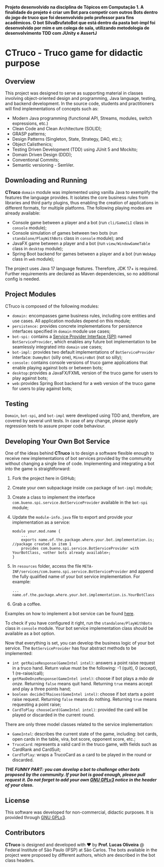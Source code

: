 **Projeto desenvolvido na disciplina de Tópicos em Computação 1. A finalidade do projeto é criar um Bot 
para competir com outros Bots dentro do jogo de truco que foi desenvolvido pelo professor para fins 
acadêmicos.
O bot SilvaBrufatoBot que está dentro da pasta bot-impl foi desenvolvido por mim e um colega
de sala, utilizando metodologia de desenvolvimento TDD com JUnity e AssertJ**




# CTruco - Truco game for didactic purpose

## Overview

This project was designed to serve as supporting material in classes involving object-oriented design and programming,
Java language, testing, and backend development. In the source code, students and practitioners will find implementations 
of concepts such as: 

- Modern Java programming (functional API, Streams, modules, switch expressions, etc.)
- Clean Code and Clean Architecture (SOLID);
- GRASP patterns;
- Design Patterns (Singleton, State, Strategy, DAO, etc.);
- Object Calisthenics;
- Testing Driven Development (TDD) using JUnit 5 and Mockito;
- Domain Driven Design (DDD);
- Conventional Commits;
- Semantic versioning - SemVer.

## Downloading and Running

**CTruco** `domain` module was implemented using vanilla Java to exemplify the features the language provides. 
It isolates the core business rules from libraries and third party plugins, thus enabling the creation of applications in
different formats, for multiple platforms. The following playing modes are already available: 

- Console game between a player and a bot (run `cli/GameCLI` class in `console` module);
- Console simulation of games between two bots (run `standalone/PlayWithBots` class in `console` module); and
- JavaFX game between a player and a bot (run `view/WindowGameTable` class in `desktop` module);
- Spring Boot backend for games between a player and a bot (run `WebApp` class in `web` module);

The project uses Java 17 language features. Therefore, JDK 17+ is required. Further requirements are declared as Maven
dependencies, so no additional config is needed.  

## Project Modules

CTruco is composed of the following modules: 

- `domain:` encompasses game business rules, including core entities and use cases. All application modules depend on this module;
- `persistence:` provides concrete implementations for persistence interfaces specified in `domain` module use cases;
- `bot-spi:` contains a [Service Provider Interface (SPI)](https://docs.oracle.com/javase/tutorial/sound/SPI-intro.html) named `BotServiceProvider`, which enables any future bot implementation to be seamlessly integrated into `domain` use cases;
- `bot-impl:` provides two default implementations of `BotServiceProvider` interface: `DummyBot` (silly one), `MineiroBot` (not so silly);
- `console:` contains console versions of truco game applications that enable playing against bots or between bots;
- `desktop:`provides a JavaFX/FXML version of the truco game for users to play against bots;
- `web:`provides Spring Boot backend for a web version of the truco game for users to play against bots;


## Testing

`Domain`, `bot-spi`, and `bot-impl` were developed using TDD and, therefore, are covered by several unit tests. In case of any change, 
please apply regression tests to assure proper code behaviour.

## Developing Your Own Bot Service

One of the ideas behind **CTruco** is to design a software flexible enough to receive new implementations of bot services provided by
the community without changing a single line of code. Implementing and integrating a bot into the game is straightforward:

1. Fork the project here in GitHub;
2. Create your own subpackage inside `com` package of `bot-impl` module;
3. Create a class to implement the interface `com.bueno.spi.service.BotServiceProvider` available in the `bot-spi` module;
4. Update the `module-info.java` file to export and provide your implementation as a service:
   ```
   module your.mod.name {
       ...
       exports name.of.the.package.where.your.bot.implementation.is; //package created in item 1
       provides com.bueno.spi.service.BotServiceProvider with YourBotClass, <other bots already available>;
   }
   ```
5. In `resources` folder, access the file `META-INF/services/com.bueno.spi.service.BotServiceProvider` and append 
the fully qualified name of your bot service implementation. For example: 

   ```
   ...
   name.of.the.package.where.your.bot.implementation.is.YourBotClass 
   ```
6. Grab a coffee.

Examples on how to implement a bot service can be found [here](https://github.com/lucas-ifsp/CTruco/tree/master/bot-impl). 

To check if you have configured it right, run the `standalone/PlayWithBots` class in `console` module. Your bot service 
implementation class should be available as a bot option.

Now that everything is set, you can develop the business logic of your bot service. The `BotServiceProvider` 
has four abstract methods to be implemented: 

- `int getRaiseResponse(GameIntel intel)`: answers a point raise request in a truco hand. Return value must be the following: -1 (quit), 0 (accept), 1 (re-raise/call);
- `getMaoDeOnzeResponse(GameIntel intel)`: choose if bot plays a *mão de onze*. Returning `false` means quit hand. Returning `true` means accept and play a three points hand;
- `boolean decideIfRaises(GameIntel intel)`: choose if bot starts a point raise request.  Returning `false` means do nothing. Returning `true` means requesting a point raise;
- `CardToPlay chooseCard(GameIntel intel)`: provided the card will be played or discarded in the current round.

There are only three model classes related to the service implementation:

- `GameIntel`: describes the current state of the game, including: bot cards, open cards in the table, vira, bot score, opponent score, etc.;
- `TrucoCard`: represents a valid card in the truco game, with fields such as CardRank and CardSuit;
- `CardToPlay`: wraps a TrucoCard as a card to be played in the round or discarded.


***THE FUNNY PART:  you can develop a bot to challenge other bots proposed by the community.
If your bot is good enough, please pull request it. Do not forget to add your own 
[GNU GPLv3](https://www.gnu.org/licenses/gpl-3.0.pt-br.html) notice in the header of your class.***


## License

This software was developed for non-commercial, didactic purposes. It is provided through [GNU GPLv3](https://www.gnu.org/licenses/gpl-3.0.pt-br.html).

## Contributors

**CTruco** is designed and developed with :heart: by **Prof. Lucas Oliveira** @ Federal Institute of São Paulo (IFSP) at São Carlos. 
The bots available in the project were proposed by different authors, which are described in the bot class headers.






